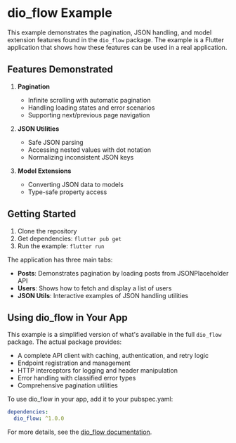 # dio_flow Example

This example demonstrates the pagination, JSON handling, and model extension features found in the `dio_flow` package. The example is a Flutter application that shows how these features can be used in a real application.

## Features Demonstrated

1. **Pagination**
   - Infinite scrolling with automatic pagination
   - Handling loading states and error scenarios
   - Supporting next/previous page navigation

2. **JSON Utilities**
   - Safe JSON parsing
   - Accessing nested values with dot notation
   - Normalizing inconsistent JSON keys

3. **Model Extensions**
   - Converting JSON data to models
   - Type-safe property access

## Getting Started

1. Clone the repository
2. Get dependencies: `flutter pub get`
3. Run the example: `flutter run`

The application has three main tabs:

- **Posts**: Demonstrates pagination by loading posts from JSONPlaceholder API
- **Users**: Shows how to fetch and display a list of users
- **JSON Utils**: Interactive examples of JSON handling utilities

## Using dio_flow in Your App

This example is a simplified version of what's available in the full `dio_flow` package. The actual package provides:

- A complete API client with caching, authentication, and retry logic
- Endpoint registration and management
- HTTP interceptors for logging and header manipulation
- Error handling with classified error types
- Comprehensive pagination utilities

To use dio_flow in your app, add it to your pubspec.yaml:

```yaml
dependencies:
  dio_flow: ^1.0.0
```

For more details, see the [dio_flow documentation](https://github.com/yourusername/dio_flow).
